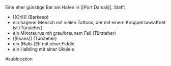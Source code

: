 Eine eher günstige Bar am Hafen in [[Port Damali]]. 
Staff:
- [[Orli]] (Barkeep)
- ein hagerer Mensch mit vielen Tattoos, der mit einem Knüppel bewaffnet ist (Türsteher)
- ein Minotaurus mit grau/braunem Fell (Türsteher)
- [[Evans]] (Türsteher)
- ein (Halb-)Elf mit einer Fiddle
- ein Halbling mit einer Ukulele

#sublocation
